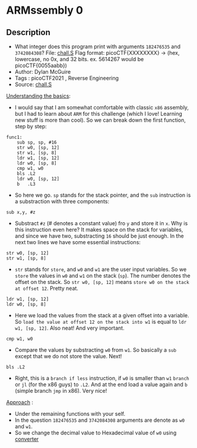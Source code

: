 # ARMssembly 0

## Description
- What integer does this program print with arguments `182476535` and `3742084308`? File: [chall.S](./chall.S) Flag format: picoCTF{XXXXXXXX} -> (hex, lowercase, no 0x, and 32 bits. ex. 5614267 would be picoCTF{0055aabb})
- Author: Dylan McGuire
- Tags  : picoCTF2021 , Reverse Engineering
- Source: [chall.S](./chall.S)

<ins>Understanding the basics</ins>:

- I would say that I am somewhat comfortable with classic `x86` assembly, but I had to learn about `ARM` for this challenge (which I love! Learning new stuff is more than cool). So we can break down the first function, step by step:
```arm
func1:
	sub	sp, sp, #16  
	str	w0, [sp, 12]  
	str	w1, [sp, 8]  
	ldr	w1, [sp, 12] 
	ldr	w0, [sp, 8]   
	cmp	w1, w0       
	bls	.L2          
	ldr	w0, [sp, 12] 
	b	.L3
```
- So here we go. `sp` stands for the stack pointer, and the `sub` instruction is a substraction with three components:
```
sub x,y, #z
```
- Substract `#z` (# denotes a constant value) fro `y` and store it in `x`. Why is this instruction even here? It makes space on the stack for variables, and since we have two, substracting `16` should be just enough. In the next two lines we have some essential instructions:
```
str	w0, [sp, 12]  
str	w1, [sp, 8]
```
- `str` stands for `store`, and `w0` and `w1` are the user input variables. So we `store` the values in `w0` and `w1`  on the stack (`sp`). The number denotes the offset on the stack. So `str	w0, [sp, 12]` means `store w0 on the stack at offset 12`. Pretty neat.
```
ldr	w1, [sp, 12] 
ldr	w0, [sp, 8]
```
- Here we load the values from the stack at a given offset into a variable. So `load the value at offset 12 on the stack into w1` is equal to `ldr w1, [sp, 12]`. Also neat! And very important.
```
cmp	w1, w0
``` 
- Compare the values by substracting `w0` from `w1`. So basically a `sub` except that we do not store the value. Next!
```
bls .L2
```
- Right, this is a `branch if less` instruction, if `w0` is smaller than `w1` `branch` or `jl` (for the x86 guys) to `.L2`. And at the end load a value again and `b` (simple branch `jmp` in x86). Very nice! 

<ins>Approach</ins> :

- Under the remaining functions with your self.
- In the question `182476535` and `3742084308` arguments are denote as `w0` and `w1`.
- So we change the decimal value to Hexadecimal value of `w0` using [converter](https://www.rapidtables.com/convert/number/decimal-to-hex.html)
